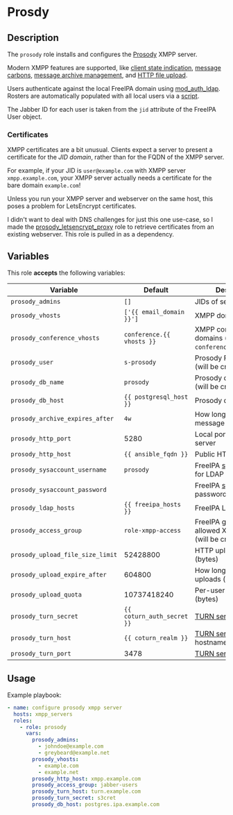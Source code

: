 Prosdy
======

Description
-----------

The `prosody` role installs and configures the [Prosody](https://prosody.im/)
XMPP server.

Modern XMPP features are supported, like
[client state indication](https://prosody.im/doc/modules/mod_csi),
[message carbons](https://prosody.im/doc/modules/mod_carbons),
[message archive management](https://prosody.im/doc/modules/mod_mam), and
[HTTP file upload](https://modules.prosody.im/mod_http_upload).

Users authenticate against the local FreeIPA domain using
[mod\_auth\_ldap](https://prosody.im/doc/modules/mod_auth_ldap).
Rosters are automatically populated with all local users via a
[script](templates/usr/local/bin/prosody-update-roster.j2).

The Jabber ID for each user is taken from the `jid` attribute of the FreeIPA
User object.


### Certificates

XMPP certificates are a bit unusual. Clients expect a server to present a
certificate for the _JID domain_, rather than for the FQDN of the XMPP server.

For example, if your JID is `user@example.com` with XMPP server `xmpp.example.com`,
your XMPP server actually needs a certificate for the bare domain `example.com`!

Unless you run your XMPP server and webserver on the same host, this poses a
problem for LetsEncrypt certificates.

I didn't want to deal with DNS challenges for just this one use-case, so I made
the [prosody\_letsencrypt\_proxy](../prosody_letsencrypt_proxy) role to retrieve
certificates from an existing webserver. This role is pulled in as a dependency.


Variables
---------

This role **accepts** the following variables:

Variable                         | Default                    | Description
---------------------------------|----------------------------|------------
`prosody_admins`                 |  `[]`                      | JIDs of server admins
`prosody_vhosts`                 |  `['{{ email_domain }}']`  | XMPP domains to serve
`prosody_conference_vhosts`      |  `conference.{{ vhosts }}` | XMPP conference domains (usually `conference.example.com`)
`prosody_user`                   |  `s-prosody`               | Prosody FreeIPA user (will be created)
`prosody_db_name`                |  `prosody`                 | Prosody database name (will be created)
`prosody_db_host`                | `{{ postgresql_host }}`    | Prosody database host
`prosody_archive_expires_after`  |  `4w`                      | How long to keep message archives
`prosody_http_port`              |  5280                      | Local port for HTTP server
`prosody_http_host`              |  `{{ ansible_fqdn }}`      | Public HTTP hostname
`prosody_sysaccount_username`    |  `prosody`                 | FreeIPA [sysaccount](https://www.freeipa.org/page/HowTo/LDAP#System_Accounts) uid for LDAP authentication
`prosody_sysaccount_password`    |  &nbsp;                    | FreeIPA [sysaccount](https://www.freeipa.org/page/HowTo/LDAP#System_Accounts) password
`prosody_ldap_hosts`             | `{{ freeipa_hosts }}`      | FreeIPA LDAP hosts
`prosody_access_group`           | `role-xmpp-access`         | FreeIPA group for users allowed XMPP access (will be created)
`prosody_upload_file_size_limit` | 52428800                   | HTTP upload size limit (bytes)
`prosody_upload_expire_after`    | 604800                     | How long to keep file uploads (seconds)
`prosody_upload_quota`           | 10737418240                | Per-user upload quota (bytes)
`prosody_turn_secret`            | `{{ coturn_auth_secret }}` | [TURN server](https://prosody.im/doc/turn) secret
`prosody_turn_host`              | `{{ coturn_realm }}`       | [TURN server](https://prosody.im/doc/turn) public hostname
`prosody_turn_port`              | 3478                       | [TURN server](https://prosody.im/doc/turn) port


Usage
-----

Example playbook:

````yaml
- name: configure prosody xmpp server
  hosts: xmpp_servers
  roles:
    - role: prosody
      vars:
        prosody_admins:
          - johndoe@example.com
          - greybeard@example.net
        prosody_vhosts:
          - example.com
          - example.net
        prosody_http_host: xmpp.example.com
        prosody_access_group: jabber-users
        prosody_turn_host: turn.example.com
        prosody_turn_secret: s3cret
        prosody_db_host: postgres.ipa.example.com
        

````
